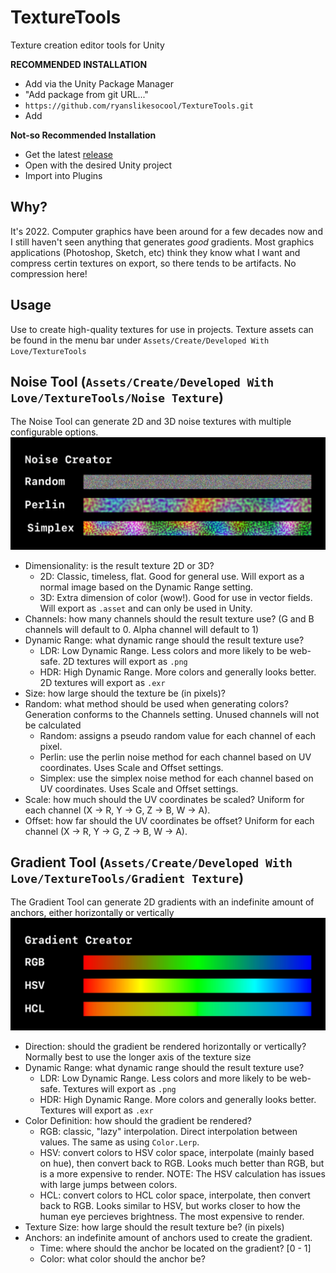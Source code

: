 # TextureTools
Texture creation editor tools for Unity

**RECOMMENDED INSTALLATION**
- Add via the Unity Package Manager
- "Add package from git URL..."
- `https://github.com/ryanslikesocool/TextureTools.git`
- Add

**Not-so Recommended Installation**
- Get the latest [release](https://github.com/ryanslikesocool/TextureTools/releases)
- Open with the desired Unity project
- Import into Plugins

## Why?
It's 2022.  Computer graphics have been around for a few decades now and I still haven't seen anything that generates *good* gradients.  Most graphics applications (Photoshop, Sketch, etc) think they know what I want and compress certin textures on export, so there tends to be artifacts.  No compression here!

## Usage
Use to create high-quality textures for use in projects.
Texture assets can be found in the menu bar under `Assets/Create/Developed With Love/TextureTools`

## Noise Tool (`Assets/Create/Developed With Love/TextureTools/Noise Texture`)
The Noise Tool can generate 2D and 3D noise textures with multiple configurable options.\
![Noise Tool sample image](images~/noiseSample.jpg)
- Dimensionality: is the result texture 2D or 3D?
    - 2D: Classic, timeless, flat.  Good for general use.  Will export as a normal image based on the Dynamic Range setting.
    - 3D: Extra dimension of color (wow!).  Good for use in vector fields.  Will export as `.asset` and can only be used in Unity.
- Channels: how many channels should the result texture use?  (G and B channels will default to 0.  Alpha channel will default to 1)
- Dynamic Range: what dynamic range should the result texture use?
    - LDR: Low Dynamic Range.  Less colors and more likely to be web-safe.  2D textures will export as `.png`
    - HDR: High Dynamic Range.  More colors and generally looks better.  2D textures will export as `.exr`
- Size: how large should the texture be (in pixels)?
- Random: what method should be used when generating colors?  Generation conforms to the Channels setting.  Unused channels will not be calculated
    - Random: assigns a pseudo random value for each channel of each pixel.
    - Perlin: use the perlin noise method for each channel based on UV coordinates.  Uses Scale and Offset settings.
    - Simplex: use the simplex noise method for each channel based on UV coordinates.  Uses Scale and Offset settings.
- Scale: how much should the UV coordinates be scaled?  Uniform for each channel (X -> R, Y -> G, Z -> B, W -> A).
- Offset: how far should the UV coordinates be offset?  Uniform for each channel (X -> R, Y -> G, Z -> B, W -> A).

## Gradient Tool (`Assets/Create/Developed With Love/TextureTools/Gradient Texture`)
The Gradient Tool can generate 2D gradients with an indefinite amount of anchors, either horizontally or vertically\
![Gradient Tool sample image](images~/gradientSample.jpg)
- Direction: should the gradient be rendered horizontally or vertically?  Normally best to use the longer axis of the texture size
- Dynamic Range: what dynamic range should the result texture use?
    - LDR: Low Dynamic Range.  Less colors and more likely to be web-safe.  Textures will export as `.png`
    - HDR: High Dynamic Range.  More colors and generally looks better.  Textures will export as `.exr`
- Color Definition: how should the gradient be rendered?
    - RGB: classic, "lazy" interpolation.  Direct interpolation between values.  The same as using `Color.Lerp`.
    - HSV: convert colors to HSV color space, interpolate (mainly based on hue), then convert back to RGB.  Looks much better than RGB, but is a more expensive to render.  NOTE: The HSV calculation has issues with large jumps between colors.
    - HCL: convert colors to HCL color space, interpolate, then convert back to RGB.  Looks similar to HSV, but works closer to how the human eye percieves brightness.  The most expensive to render.
- Texture Size: how large should the result texture be? (in pixels)
- Anchors: an indefinite amount of anchors used to create the gradient.
    - Time: where should the anchor be located on the gradient? [0 - 1]
    - Color: what color should the anchor be?
